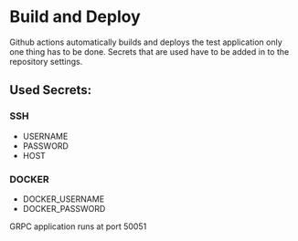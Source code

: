 # Build and Deploy

Github actions automatically builds and deploys the test application only one thing has to be done. Secrets that are used have to be added in to the repository settings. 

## Used Secrets:

### SSH

- USERNAME
- PASSWORD
- HOST

### DOCKER

- DOCKER_USERNAME
- DOCKER_PASSWORD

GRPC application runs at port 50051
